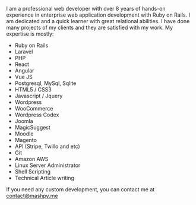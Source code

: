 
I am a professional web developer with over 8 years of hands-on experience in enterprise web application development with Ruby on Rails. I am dedicated and a quick learner with great relational abilities. I have done many projects of my clients and they are satisfied with my work. My expertise is mostly:  
  
- Ruby on Rails  
- Laravel  
- PHP  
- React  
- Angular  
- Vue JS  
- Postgresql, MySql, Sqlite  
- HTML5 / CSS3  
- Javascript / Jquery  
- Wordpress  
- WooCommerce  
- Wordpress Codex  
- Joomla  
- MagicSuggest  
- Moodle  
- Magento  
- API (Stripe, Twillo and etc)  
- Git  
- Amazon AWS  
- Linux Server Administrator  
- Shell Scripting  
- Technical Article writing

If you need any custom development, you can contact me at contact@mashpy.me
